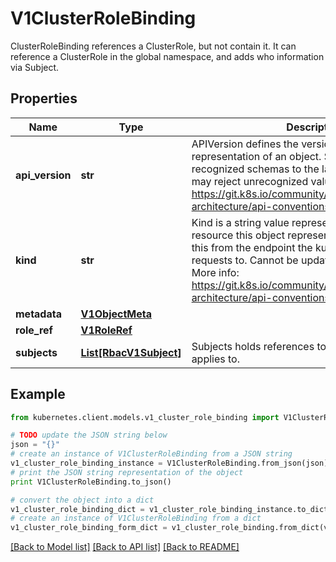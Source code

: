 # V1ClusterRoleBinding

ClusterRoleBinding references a ClusterRole, but not contain it.  It can reference a ClusterRole in the global namespace, and adds who information via Subject.

## Properties
Name | Type | Description | Notes
------------ | ------------- | ------------- | -------------
**api_version** | **str** | APIVersion defines the versioned schema of this representation of an object. Servers should convert recognized schemas to the latest internal value, and may reject unrecognized values. More info: https://git.k8s.io/community/contributors/devel/sig-architecture/api-conventions.md#resources | [optional] 
**kind** | **str** | Kind is a string value representing the REST resource this object represents. Servers may infer this from the endpoint the kubernetes.client submits requests to. Cannot be updated. In CamelCase. More info: https://git.k8s.io/community/contributors/devel/sig-architecture/api-conventions.md#types-kinds | [optional] 
**metadata** | [**V1ObjectMeta**](V1ObjectMeta.md) |  | [optional] 
**role_ref** | [**V1RoleRef**](V1RoleRef.md) |  | 
**subjects** | [**List[RbacV1Subject]**](RbacV1Subject.md) | Subjects holds references to the objects the role applies to. | [optional] 

## Example

```python
from kubernetes.client.models.v1_cluster_role_binding import V1ClusterRoleBinding

# TODO update the JSON string below
json = "{}"
# create an instance of V1ClusterRoleBinding from a JSON string
v1_cluster_role_binding_instance = V1ClusterRoleBinding.from_json(json)
# print the JSON string representation of the object
print V1ClusterRoleBinding.to_json()

# convert the object into a dict
v1_cluster_role_binding_dict = v1_cluster_role_binding_instance.to_dict()
# create an instance of V1ClusterRoleBinding from a dict
v1_cluster_role_binding_form_dict = v1_cluster_role_binding.from_dict(v1_cluster_role_binding_dict)
```
[[Back to Model list]](../README.md#documentation-for-models) [[Back to API list]](../README.md#documentation-for-api-endpoints) [[Back to README]](../README.md)


